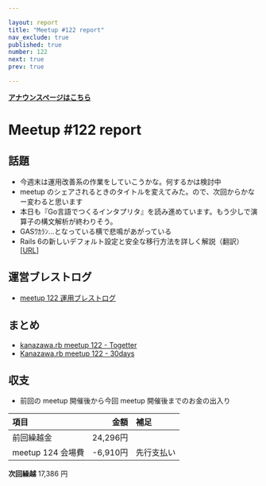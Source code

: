 ```yaml
---

layout: report
title: "Meetup #122 report"
nav_exclude: true
published: true
number: 122
next: true
prev: true

---
```


<div style="text-align: left;"><a href="/122"><strong>アナウンスページはこちら</strong></a></div>

# Meetup #122 report

## 話題

* 今週末は運用改善系の作業をしていこうかな。何するかは検討中
* meetup のシェアされるときのタイトルを変えてみた。ので、次回からかなー変わると思います
* 本日も『Go言語でつくるインタプリタ』を読み進めています。もう少しで演算子の構文解析が終わりそう。
* GASﾜｶﾗﾝ…となっている横で悲鳴があがっている
* Rails 6の新しいデフォルト設定と安全な移行方法を詳しく解説（翻訳）[[URL](https://techracho.bpsinc.jp/hachi8833/2019_11_14/83047)]

## 運営ブレストログ

* [meetup 122 運用ブレストログ](https://github.com/kanazawarb/meetup/wiki/meetup-122-%E9%81%8B%E7%94%A8%E3%83%96%E3%83%AC%E3%82%B9%E3%83%88%E3%83%AD%E3%82%B0)

## まとめ

* [kanazawa.rb meetup 122 - Togetter](https://togetter.com/li/1960419)
* [Kanazawa.rb meetup 122 - 30days](https://30d.jp/kzrb/112)

## 収支

* 前回の meetup 開催後から今回 meetup 開催後までのお金の出入り

|項目                           |金額         |補足                                               |
|:------------------------------|------------:|:--------------------------------------------------|
| 前回繰越金                    |       24,296円 |                                                   |
| meetup 124 会場費              |    -6,910円 | 先行支払い                                        |

**次回繰越**  17,386 円
